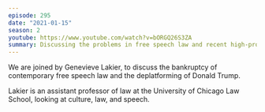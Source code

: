 ```yaml
---
episode: 295
date: "2021-01-15"
season: 2
youtube: https://www.youtube.com/watch?v=bORGQ26S3ZA
summary: Discussing the problems in free speech law and recent high-profile deplatformings
---
```

We are joined by Genevieve Lakier, to discuss the bankruptcy of contemporary free speech law and the deplatforming of Donald Trump.

Lakier is an assistant professor of law at the University of Chicago Law School, looking at culture, law, and speech.
